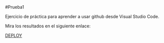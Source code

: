 #Prueba1

Ejercicio de práctica para aprender a usar github desde Visual Studio Code.

Mira los resultados en el siguiente enlace:

[DEPLOY](http://proyecto-prueba-git-beta.vercel.app/)
